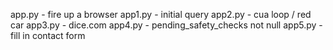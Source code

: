 app.py - fire up a browser
app1.py - initial query
app2.py - cua loop / red car 
app3.py - dice.com
app4.py - pending_safety_checks not null
app5.py - fill in contact form

